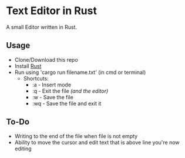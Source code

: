 # Text Editor in Rust
A small Editor written in Rust.
## Usage
 - Clone/Download this repo
 - Install [Rust](https://www.rust-lang.org/tools/install)
 - Run using 'cargo run filename.txt' (in cmd or terminal)
   - Shortcuts:
     - :a - Insert mode
     - :q - Exit the file _(and the editor)_
     - :w - Save the file
     - :wq - Save the file and exit it
## To-Do
 - Writing to the end of the file when file is not empty
 - Ability to move the cursor and edit text that is above line you're now editing
